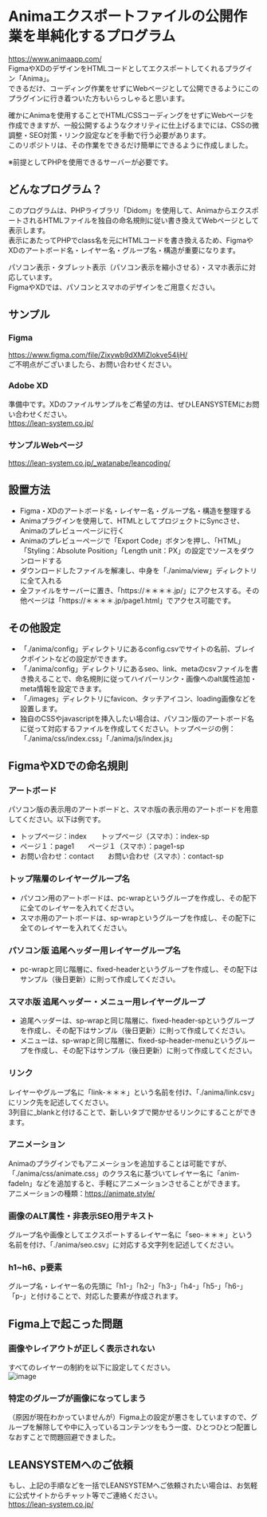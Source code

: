 # Animaエクスポートファイルの公開作業を単純化するプログラム

https://www.animaapp.com/  
FigmaやXDのデザインをHTMLコードとしてエクスポートしてくれるプラグイン「Anima」。  
できるだけ、コーディング作業をせずにWebページとして公開できるようにこのプラグインに行き着ついた方もいらっしゃると思います。

確かにAnimaを使用することでHTML/CSSコーディングをせずにWebページを作成できますが、一般公開するようなクオリティに仕上げるまでには、CSSの微調整・SEO対策・リンク設定などを手動で行う必要があります。  
このリポジトリは、その作業をできるだけ簡単にできるように作成しました。

※前提としてPHPを使用できるサーバーが必要です。

## どんなプログラム？

このプログラムは、PHPライブラリ「Didom」を使用して、AnimaからエクスポートされるHTMLファイルを独自の命名規則に従い書き換えてWebページとして表示します。  
表示にあたってPHPでclass名を元にHTMLコードを書き換えるため、FigmaやXDのアートボード名・レイヤー名・グループ名・構造が重要になります。

パソコン表示・タブレット表示（パソコン表示を縮小させる）・スマホ表示に対応しています。  
FigmaやXDでは、パソコンとスマホのデザインをご用意ください。

## サンプル
### Figma
https://www.figma.com/file/Zixywb9dXMlZIokve54ljH/  
ご不明点がございましたら、お問い合わせください。

### Adobe XD
準備中です。XDのファイルサンプルをご希望の方は、ぜひLEANSYSTEMにお問い合わせください。  
https://lean-system.co.jp/

### サンプルWebページ
https://lean-system.co.jp/_watanabe/leancoding/

## 設置方法
+ Figma・XDのアートボード名・レイヤー名・グループ名・構造を整理する
+ Animaプラグインを使用して、HTMLとしてプロジェクトにSyncさせ、Animaのプレビューページに行く
+ Animaのプレビューページで「Export Code」ボタンを押し、「HTML」「Styling：Absolute Position」「Length unit：PX」の設定でソースをダウンロードする
+ ダウンロードしたファイルを解凍し、中身を「./anima/view」ディレクトリに全て入れる
+ 全ファイルをサーバーに置き、「https://＊＊＊＊.jp/」にアクセスする。その他ページは「https://＊＊＊＊.jp/page1.html」でアクセス可能です。

## その他設定
+ 「./anima/config」ディレクトリにあるconfig.csvでサイトの名前、ブレイクポイントなどの設定ができます。
+ 「./anima/config」ディレクトリにあるseo、link、metaのcsvファイルを書き換えることで、命名規則に従ってハイパーリンク・画像へのalt属性追加・meta情報を設定できます。
+ 「./images」ディレクトリにfavicon、タッチアイコン、loading画像などを設置します。
+ 独自のCSSやjavascriptを挿入したい場合は、パソコン版のアートボード名に従って対応するファイルを作成してください。トップページの例：「./anima/css/index.css」「./anima/js/index.js」

## FigmaやXDでの命名規則
### アートボード
パソコン版の表示用のアートボードと、スマホ版の表示用のアートボードを用意してください。以下は例です。

- トップページ：index　　トップページ（スマホ）：index-sp
- ページ１：page1　　ページ１（スマホ）：page1-sp
- お問い合わせ：contact　　お問い合わせ（スマホ）：contact-sp

### トップ階層のレイヤーグループ名
- パソコン用のアートボードは、pc-wrapというグループを作成し、その配下に全てのレイヤーを入れてください。
- スマホ用のアートボードは、sp-wrapというグループを作成し、その配下に全てのレイヤーを入れてください。

### パソコン版 追尾ヘッダー用レイヤーグループ名
- pc-wrapと同じ階層に、fixed-headerというグループを作成し、その配下はサンプル（後日更新）に則って作成してください。

### スマホ版 追尾ヘッダー・メニュー用レイヤーグループ
- 追尾ヘッダーは、sp-wrapと同じ階層に、fixed-header-spというグループを作成し、その配下はサンプル（後日更新）に則って作成してください。
- メニューは、sp-wrapと同じ階層に、fixed-sp-header-menuというグループを作成し、その配下はサンプル（後日更新）に則って作成してください。

### リンク
レイヤーやグループ名に「link-＊＊＊」という名前を付け、「./anima/link.csv」にリンク先を記述してください。  
3列目に_blankと付けることで、新しいタブで開かせるリンクにすることができます。

### アニメーション
Animaのプラグインでもアニメーションを追加することは可能ですが、「./anima/css/animate.css」のクラス名に基づいてレイヤー名に「anim-fadeIn」などを追加すると、手軽にアニメーションさせることができます。  
アニメーションの種類：https://animate.style/

### 画像のALT属性・非表示SEO用テキスト
グループ名や画像としてエクスポートするレイヤー名に「seo-＊＊＊」という名前を付け、「./anima/seo.csv」に対応する文字列を記述してください。

### h1~h6、p要素
グループ名・レイヤー名の先頭に「h1-」「h2-」「h3-」「h4-」「h5-」「h6-」「p-」と付けることで、対応した要素が作成されます。

## Figma上で起こった問題
### 画像やレイアウトが正しく表示されない
すべてのレイヤーの制約を以下に設定してください。  
![image](https://github.com/W-Nabe/Anima-WebPage/assets/9455153/6b7378c4-63ca-43ed-ad0e-fbb469b4e6c0)

### 特定のグループが画像になってしまう
（原因が現在わかっていませんが）Figma上の設定が悪さをしていますので、グループを解除してや中に入っているコンテンツをもう一度、ひとつひとつ配置しなおすことで問題回避できました。

## LEANSYSTEMへのご依頼
もし、上記の手順などを一括でLEANSYSTEMへご依頼されたい場合は、お気軽に公式サイトからチャット等でご連絡ください。  
https://lean-system.co.jp/
